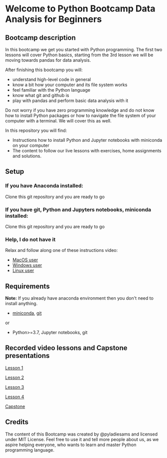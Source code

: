 # Welcome to Python Bootcamp Data Analysis for Beginners
 
## Bootcamp description
In this bootcamp we get you started with Python programming. The first two lessons will cover Python basics, starting from the 3rd lesson we will be moving towards pandas for data analysis. 

After finishing this bootcamp you will:
* understand high-level code in general
* know a bit how your computer and its file system works
* feel familiar with the Python language
* know what git and github is
* play with pandas and perform basic data analysis with it

Do not worry if you have zero programming knowledge and do not know how to install Python packages or how to navigate the file system of your computer with a terminal. We will cover this as well.

In this repository you will find: 
* Instructions how to install Python and Jupyter notebooks with miniconda on your computer
* The content to follow our live lessons with exercises, home assignments and solutions. 

## Setup

### If you have Anaconda installed:
Clone this git repository and you are ready to go 

### If you have git, Python and Jupyters notebooks, miniconda installed:
Clone this git repository and you are ready to go 

### Help, I do not have it
Relax and follow along one of these instructions video:

* [MacOS user](https://youtu.be/Mg2n6wHanzE)
* [Windows user](https://youtu.be/nXn52TPnZko)
* [Linux user](https://youtu.be/cwMekDSxdNU)

## Requirements
**Note:** If you already have anaconda environment then you don't need to install anything.

* [miniconda](https://docs.conda.io/en/latest/miniconda.html), [git](https://git-scm.com/)

or

* Python>=3.7, Jupyter notebooks, git


## Recorded video lessons and Capstone presentations
[Lesson 1](https://youtu.be/FoPAT3_8zwc)

[Lesson 2](https://youtu.be/8g8MGjjkNEo)

[Lesson 3](https://youtu.be/B0geOzFSyf0)

[Lesson 4](https://youtu.be/B8AkXs_B2Zo)

[Capstone](https://youtu.be/f3yWT3O36n8)

## Credits
The content of this Bootcamp was created by @pyladiesams and licensed under MIT License. Feel free to use it and tell more people about us, as we aspire helping everyone, who wants to learn and master Python programming language.
